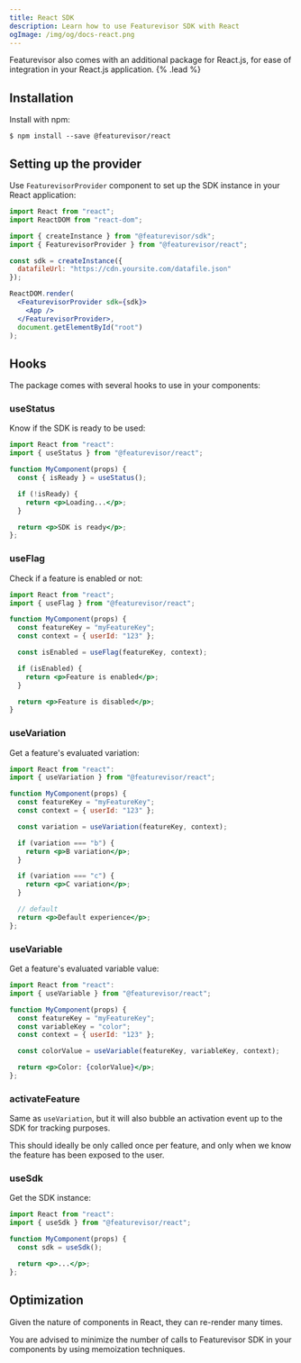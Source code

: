```yaml
---
title: React SDK
description: Learn how to use Featurevisor SDK with React
ogImage: /img/og/docs-react.png
---
```


Featurevisor also comes with an additional package for React.js, for ease of integration in your React.js application. {% .lead %}

## Installation

Install with npm:

```
$ npm install --save @featurevisor/react
```

## Setting up the provider

Use `FeaturevisorProvider` component to set up the SDK instance in your React application:

```jsx
import React from "react";
import ReactDOM from "react-dom";

import { createInstance } from "@featurevisor/sdk";
import { FeaturevisorProvider } from "@featurevisor/react";

const sdk = createInstance({
  datafileUrl: "https://cdn.yoursite.com/datafile.json"
});

ReactDOM.render(
  <FeaturevisorProvider sdk={sdk}>
    <App />
  </FeaturevisorProvider>,
  document.getElementById("root")
);
```

## Hooks

The package comes with several hooks to use in your components:

### useStatus

Know if the SDK is ready to be used:

```jsx
import React from "react":
import { useStatus } from "@featurevisor/react";

function MyComponent(props) {
  const { isReady } = useStatus();

  if (!isReady) {
    return <p>Loading...</p>;
  }

  return <p>SDK is ready</p>;
};
```

### useFlag

Check if a feature is enabled or not:

```jsx
import React from "react";
import { useFlag } from "@featurevisor/react";

function MyComponent(props) {
  const featureKey = "myFeatureKey";
  const context = { userId: "123" };

  const isEnabled = useFlag(featureKey, context);

  if (isEnabled) {
    return <p>Feature is enabled</p>;
  }

  return <p>Feature is disabled</p>;
}
```

### useVariation

Get a feature's evaluated variation:

```jsx
import React from "react":
import { useVariation } from "@featurevisor/react";

function MyComponent(props) {
  const featureKey = "myFeatureKey";
  const context = { userId: "123" };

  const variation = useVariation(featureKey, context);

  if (variation === "b") {
    return <p>B variation</p>;
  }

  if (variation === "c") {
    return <p>C variation</p>;
  }

  // default
  return <p>Default experience</p>;
};
```

### useVariable

Get a feature's evaluated variable value:

```jsx
import React from "react":
import { useVariable } from "@featurevisor/react";

function MyComponent(props) {
  const featureKey = "myFeatureKey";
  const variableKey = "color";
  const context = { userId: "123" };

  const colorValue = useVariable(featureKey, variableKey, context);

  return <p>Color: {colorValue}</p>;
};
```

### activateFeature

Same as `useVariation`, but it will also bubble an activation event up to the SDK for tracking purposes.

This should ideally be only called once per feature, and only when we know the feature has been exposed to the user.

### useSdk

Get the SDK instance:

```jsx
import React from "react":
import { useSdk } from "@featurevisor/react";

function MyComponent(props) {
  const sdk = useSdk();

  return <p>...</p>;
};
```

## Optimization

Given the nature of components in React, they can re-render many times.

You are advised to minimize the number of calls to Featurevisor SDK in your components by using memoization techniques.
